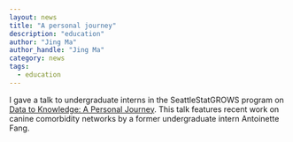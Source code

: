 ```yaml
---
layout: news
title: "A personal journey"
description: "education"
author: "Jing Ma"
author_handle: "Jing Ma"
category: news
tags: 
  - education
---
```


I gave a talk to undergraduate interns in the SeattleStatGROWS program on [Data to Knowledge: A Personal Journey](/assets/pdfs/talks/2024-07-11StatGrows.pdf). This talk features recent work on canine comorbidity networks by a former undergraduate intern Antoinette Fang. 
